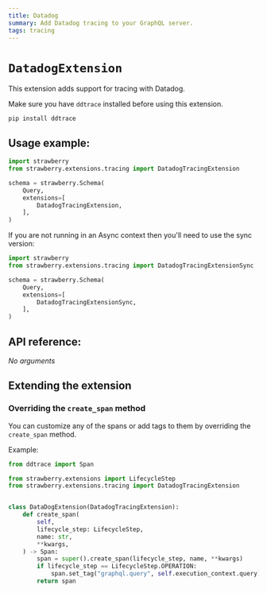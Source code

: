 ```yaml
---
title: Datadog
summary: Add Datadog tracing to your GraphQL server.
tags: tracing
---
```


# `DatadogExtension`

This extension adds support for tracing with Datadog.

<Note>

Make sure you have `ddtrace` installed before using this extension.

```shell
pip install ddtrace
```

</Note>

## Usage example:

```python
import strawberry
from strawberry.extensions.tracing import DatadogTracingExtension

schema = strawberry.Schema(
    Query,
    extensions=[
        DatadogTracingExtension,
    ],
)
```

<Note>

If you are not running in an Async context then you'll need to use the sync
version:

```python
import strawberry
from strawberry.extensions.tracing import DatadogTracingExtensionSync

schema = strawberry.Schema(
    Query,
    extensions=[
        DatadogTracingExtensionSync,
    ],
)
```

</Note>

## API reference:

_No arguments_

## Extending the extension

### Overriding the `create_span` method

You can customize any of the spans or add tags to them by overriding the
`create_span` method.

Example:

```python
from ddtrace import Span

from strawberry.extensions import LifecycleStep
from strawberry.extensions.tracing import DatadogTracingExtension


class DataDogExtension(DatadogTracingExtension):
    def create_span(
        self,
        lifecycle_step: LifecycleStep,
        name: str,
        **kwargs,
    ) -> Span:
        span = super().create_span(lifecycle_step, name, **kwargs)
        if lifecycle_step == LifecycleStep.OPERATION:
            span.set_tag("graphql.query", self.execution_context.query)
        return span
```
